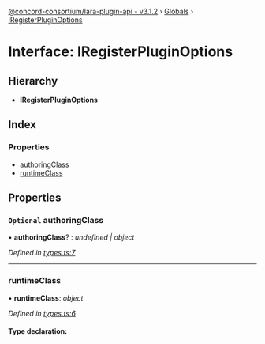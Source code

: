 [@concord-consortium/lara-plugin-api - v3.1.2](../README.md) › [Globals](../globals.md) › [IRegisterPluginOptions](iregisterpluginoptions.md)

# Interface: IRegisterPluginOptions

## Hierarchy

* **IRegisterPluginOptions**

## Index

### Properties

* [authoringClass](iregisterpluginoptions.md#optional-authoringclass)
* [runtimeClass](iregisterpluginoptions.md#runtimeclass)

## Properties

### `Optional` authoringClass

• **authoringClass**? : *undefined | object*

*Defined in [types.ts:7](../../../lara-typescript/src/plugin-api/types.ts#L7)*

___

###  runtimeClass

• **runtimeClass**: *object*

*Defined in [types.ts:6](../../../lara-typescript/src/plugin-api/types.ts#L6)*

#### Type declaration:
